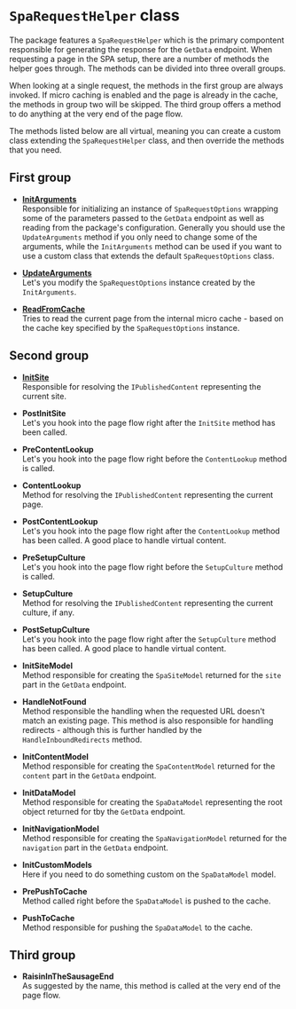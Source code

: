 # `SpaRequestHelper` class

The package features a `SpaRequestHelper` which is the primary compontent responsible for generating the response for the `GetData` endpoint. When requesting a page in the SPA setup, there are a number of methods the helper goes through. The methods can be divided into three overall groups.

When looking at a single request, the methods in the first group are always invoked. If micro caching is enabled and the page is already in the cache, the methods in group two will be skipped. The third group offers a method to do anything at the very end of the page flow.

The methods listed below are all virtual, meaning you can create a custom class extending the `SpaRequestHelper` class, and then override the methods that you need.

## First group

- [**InitArguments**](./initarguments.md)  
Responsible for initializing an instance of `SpaRequestOptions` wrapping some of the parameters passed to the `GetData` endpoint as well as reading from the package's configuration. Generally you should use the `UpdateArguments` method if you only need to change some of the arguments, while the `InitArguments` method can be used if you want to use a custom class that extends the default `SpaRequestOptions` class.
  
- [**UpdateArguments**](./updatearguments.md)  
Let's you modify the `SpaRequestOptions` instance created by the `InitArguments`.

- [**ReadFromCache**](./readfromcache.md)  
Tries to read the current page from the internal micro cache - based on the cache key specified by the `SpaRequestOptions` instance.

## Second group

- [**InitSite**](./initsite.md)  
Responsible for resolving the `IPublishedContent` representing the current site.

- **PostInitSite**  
Let's you hook into the page flow right after the `InitSite` method has been called.

- **PreContentLookup**  
Let's you hook into the page flow right before the `ContentLookup` method is called.

- **ContentLookup**  
Method for resolving the `IPublishedContent` representing the current page.

- **PostContentLookup**  
Let's you hook into the page flow right after the `ContentLookup` method has been called. A good place to handle virtual content.

- **PreSetupCulture**  
Let's you hook into the page flow right before the `SetupCulture` method is called.

- **SetupCulture**  
Method for resolving the `IPublishedContent` representing the current culture, if any.

- **PostSetupCulture**  
Let's you hook into the page flow right after the `SetupCulture` method has been called. A good place to handle virtual content.

- **InitSiteModel**  
Method responsible for creating the `SpaSiteModel` returned for the `site` part in the `GetData` endpoint.

- **HandleNotFound**  
Method responsible the handling when the requested URL doesn't match an existing page. This method is also responsible for handling redirects - although this is further handled by the `HandleInboundRedirects` method.

- **InitContentModel**  
Method responsible for creating the `SpaContentModel` returned for the `content` part in the `GetData` endpoint.

- **InitDataModel**  
Method responsible for creating the `SpaDataModel` representing the root object returned for tby the `GetData` endpoint.

- **InitNavigationModel**  
Method responsible for creating the `SpaNavigationModel` returned for the `navigation` part in the `GetData` endpoint.

- **InitCustomModels**  
Here if you need to do something custom on the `SpaDataModel` model.

- **PrePushToCache**  
Method called right before the `SpaDataModel` is pushed to the cache.

- **PushToCache**  
Method responsible for pushing the `SpaDataModel` to the cache.

## Third group

- **RaisinInTheSausageEnd**  
As suggested by the name, this method is called at the very end of the page flow.

